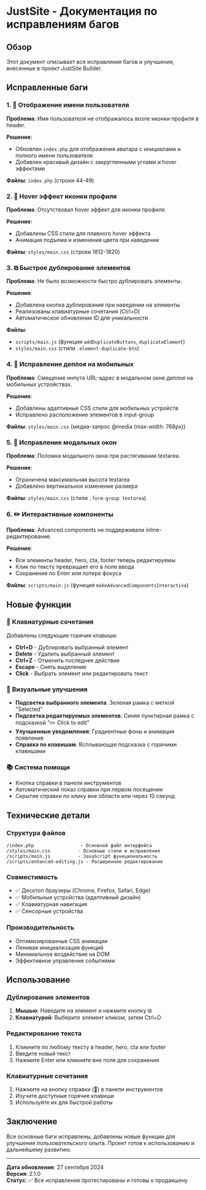 # JustSite - Документация по исправлениям багов

## Обзор

Этот документ описывает все исправления багов и улучшения, внесенные в проект JustSite Builder.

## Исправленные баги

### 1. 🔧 Отображение имени пользователя

**Проблема**: Имя пользователя не отображалось возле иконки профиля в header.

**Решение**: 
- Обновлен `index.php` для отображения аватара с инициалами и полного имени пользователя
- Добавлен красивый дизайн с закругленными углами и hover эффектами

**Файлы**: `index.php` (строки 44-49)

### 2. 🎨 Hover эффект иконки профиля

**Проблема**: Отсутствовал hover эффект для иконки профиля.

**Решение**:
- Добавлены CSS стили для плавного hover эффекта
- Анимация подъема и изменения цвета при наведении

**Файлы**: `styles/main.css` (строки 1812-1820)

### 3. ⧉ Быстрое дублирование элементов

**Проблема**: Не было возможности быстро дублировать элементы.

**Решение**:
- Добавлена кнопка дублирования при наведении на элементы
- Реализованы клавиатурные сочетания (Ctrl+D)
- Автоматическое обновление ID для уникальности

**Файлы**: 
- `scripts/main.js` (функции `addDuplicateButtons`, `duplicateElement`)
- `styles/main.css` (стили `.element-duplicate-btn`)

### 4. 📱 Исправление деплоя на мобильных

**Проблема**: Смещение инпута URL-адрес в модальном окне деплоя на мобильных устройствах.

**Решение**:
- Добавлены адаптивные CSS стили для мобильных устройств
- Исправлено расположение элементов в input-group

**Файлы**: `styles/main.css` (медиа-запрос @media (max-width: 768px))

### 5. 📝 Исправление модальных окон

**Проблема**: Поломка модального окна при растягивании textarea.

**Решение**:
- Ограничена максимальная высота textarea
- Добавлено вертикальное изменение размера

**Файлы**: `styles/main.css` (стили `.form-group textarea`)

### 6. ✏️ Интерактивные компоненты

**Проблема**: Advanced components не поддерживали inline-редактирование.

**Решение**:
- Все элементы header, hero, cta, footer теперь редактируемы
- Клик по тексту превращает его в поле ввода
- Сохранение по Enter или потере фокуса

**Файлы**: `scripts/main.js` (функция `makeAdvancedComponentsInteractive`)

## Новые функции

### 🎹 Клавиатурные сочетания

Добавлены следующие горячие клавиши:

- **Ctrl+D** - Дублировать выбранный элемент
- **Delete** - Удалить выбранный элемент  
- **Ctrl+Z** - Отменить последнее действие
- **Escape** - Снять выделение
- **Click** - Выбрать элемент или редактировать текст

### 🎯 Визуальные улучшения

- **Подсветка выбранного элемента**: Зеленая рамка с меткой "Selected"
- **Подсветка редактируемых элементов**: Синяя пунктирная рамка с подсказкой "✏️ Click to edit"
- **Улучшенные уведомления**: Градиентные фоны и анимация появления
- **Справка по клавишам**: Всплывающая подсказка с горячими клавишами

### 📚 Система помощи

- Кнопка справки в панели инструментов
- Автоматический показ справки при первом посещении
- Скрытие справки по клику вне области или через 10 секунд

## Технические детали

### Структура файлов

```
/index.php                 - Основной файл интерфейса
/styles/main.css          - Основные стили и исправления
/scripts/main.js          - JavaScript функциональность
/scripts/enhanced-editing.js - Расширенное редактирование
```

### Совместимость

- ✅ Десктоп браузеры (Chrome, Firefox, Safari, Edge)
- ✅ Мобильные устройства (адаптивный дизайн)
- ✅ Клавиатурная навигация
- ✅ Сенсорные устройства

### Производительность

- Оптимизированные CSS анимации
- Ленивая инициализация функций
- Минимальное воздействие на DOM
- Эффективное управление событиями

## Использование

### Дублирование элементов

1. **Мышью**: Наведите на элемент и нажмите кнопку ⧉
2. **Клавиатурой**: Выберите элемент кликом, затем Ctrl+D

### Редактирование текста

1. Кликните по любому тексту в header, hero, cta или footer
2. Введите новый текст
3. Нажмите Enter или кликните вне поля для сохранения

### Клавиатурные сочетания

1. Нажмите на кнопку справки (🎹) в панели инструментов
2. Изучите доступные горячие клавиши
3. Используйте их для быстрой работы

## Заключение

Все основные баги исправлены, добавлены новые функции для улучшения пользовательского опыта. Проект готов к использованию и дальнейшему развитию.

---

**Дата обновления**: 27 сентября 2024  
**Версия**: 2.1.0  
**Статус**: ✅ Все исправления протестированы и готовы к продакшену
